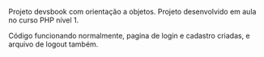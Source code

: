 Projeto devsbook com orientação a objetos.
Projeto desenvolvido em aula no curso PHP nível 1.

Código funcionando normalmente, pagina de login e cadastro criadas, e arquivo de logout também.